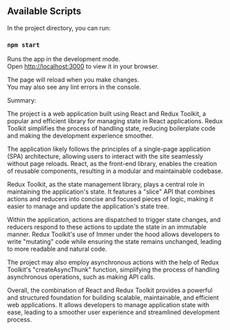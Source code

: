 ## Available Scripts

In the project directory, you can run:

### `npm start`

Runs the app in the development mode.\
Open [http://localhost:3000](http://localhost:3000) to view it in your browser.

The page will reload when you make changes.\
You may also see any lint errors in the console.

Summary: 

The project is a web application built using React and Redux Toolkit, a popular and efficient library for managing state in React applications. Redux Toolkit simplifies the process of handling state, reducing boilerplate code and making the development experience smoother.

The application likely follows the principles of a single-page application (SPA) architecture, allowing users to interact with the site seamlessly without page reloads. React, as the front-end library, enables the creation of reusable components, resulting in a modular and maintainable codebase.

Redux Toolkit, as the state management library, plays a central role in maintaining the application's state. It features a "slice" API that combines actions and reducers into concise and focused pieces of logic, making it easier to manage and update the application's state tree.

Within the application, actions are dispatched to trigger state changes, and reducers respond to these actions to update the state in an immutable manner. Redux Toolkit's use of Immer under the hood allows developers to write "mutating" code while ensuring the state remains unchanged, leading to more readable and natural code.

The project may also employ asynchronous actions with the help of Redux Toolkit's "createAsyncThunk" function, simplifying the process of handling asynchronous operations, such as making API calls.

Overall, the combination of React and Redux Toolkit provides a powerful and structured foundation for building scalable, maintainable, and efficient web applications. It allows developers to manage application state with ease, leading to a smoother user experience and streamlined development process.
